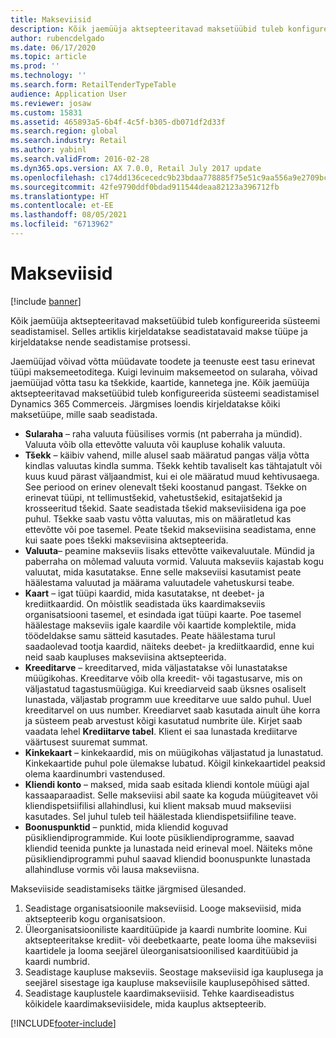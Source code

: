 ```yaml
---
title: Makseviisid
description: Kõik jaemüüja aktsepteeritavad maksetüübid tuleb konfigureerida süsteemi seadistamisel. Selles artiklis kirjeldatakse seadistatavaid makse tüüpe ja kirjeldatakse nende seadistamise protsessi.
author: rubencdelgado
ms.date: 06/17/2020
ms.topic: article
ms.prod: ''
ms.technology: ''
ms.search.form: RetailTenderTypeTable
audience: Application User
ms.reviewer: josaw
ms.custom: 15831
ms.assetid: 465893a5-6b4f-4c5f-b305-db071df2d33f
ms.search.region: global
ms.search.industry: Retail
ms.author: yabinl
ms.search.validFrom: 2016-02-28
ms.dyn365.ops.version: AX 7.0.0, Retail July 2017 update
ms.openlocfilehash: c174dd136cecedc9b23bdaa778885f75e51c9aa556a9e2709bc7da171faa8617
ms.sourcegitcommit: 42fe9790ddf0bdad911544deaa82123a396712fb
ms.translationtype: HT
ms.contentlocale: et-EE
ms.lasthandoff: 08/05/2021
ms.locfileid: "6713962"
---
```

# <a name="payment-methods"></a>Makseviisid

[!include [banner](includes/banner.md)]

Kõik jaemüüja aktsepteeritavad maksetüübid tuleb konfigureerida süsteemi seadistamisel. Selles artiklis kirjeldatakse seadistatavaid makse tüüpe ja kirjeldatakse nende seadistamise protsessi.

Jaemüüjad võivad võtta müüdavate toodete ja teenuste eest tasu erinevat tüüpi maksemeetoditega. Kuigi levinuim maksemeetod on sularaha, võivad jaemüüjad võtta tasu ka tšekkide, kaartide, kannetega jne. Kõik jaemüüja aktsepteeritavad maksetüübid tuleb konfigureerida süsteemi seadistamisel Dynamics 365 Commerceis. Järgmises loendis kirjeldatakse kõiki maksetüüpe, mille saab seadistada.

- **Sularaha** – raha valuuta füüsilises vormis (nt paberraha ja mündid). Valuuta võib olla ettevõtte valuuta või kaupluse kohalik valuuta.
- **Tšekk** – käibiv vahend, mille alusel saab määratud pangas välja võtta kindlas valuutas kindla summa. Tšekk kehtib tavaliselt kas tähtajatult või kuus kuud pärast väljaandmist, kui ei ole määratud muud kehtivusaega. See periood on erinev olenevalt tšeki koostanud pangast. Tšekke on erinevat tüüpi, nt tellimustšekid, vahetustšekid, esitajatšekid ja krosseeritud tšekid. Saate seadistada tšekid makseviisidena iga poe puhul. Tšekke saab vastu võtta valuutas, mis on määratletud kas ettevõtte või poe tasemel. Peate tšekid makseviisina seadistama, enne kui saate poes tšekki makseviisina aktsepteerida.
- **Valuuta**– peamine makseviis lisaks ettevõtte vaikevaluutale. Mündid ja paberraha on mõlemad valuuta vormid. Valuuta makseviis kajastab kogu valuutat, mida kasutatakse. Enne selle makseviisi kasutamist peate häälestama valuutad ja määrama valuutadele vahetuskursi teabe.
- **Kaart** – igat tüüpi kaardid, mida kasutatakse, nt deebet- ja krediitkaardid. On mõistlik seadistada üks kaardimakseviis organisatsiooni tasemel, et esindada igat tüüpi kaarte. Poe tasemel häälestage makseviis igale kaardile või kaartide komplektile, mida töödeldakse samu sätteid kasutades. Peate häälestama turul saadaolevad tootja kaardid, näiteks deebet- ja krediitkaardid, enne kui neid saab kaupluses makseviisina aktsepteerida.
- **Kreeditarve** – kreeditarved, mida väljastatakse või lunastatakse müügikohas. Kreeditarve võib olla kreedit- või tagastusarve, mis on väljastatud tagastusmüügiga. Kui kreediarveid saab üksnes osaliselt lunastada, väljastab programm uue kreeditarve uue saldo puhul. Uuel kreeditarvel on uus number. Kreediarvet saab kasutada ainult ühe korra ja süsteem peab arvestust kõigi kasutatud numbrite üle. Kirjet saab vaadata lehel **Krediitarve tabel**. Klient ei saa lunastada krediitarve väärtusest suuremat summat.
- **Kinkekaart** – kinkekaardid, mis on müügikohas väljastatud ja lunastatud. Kinkekaartide puhul pole ülemakse lubatud. Kõigil kinkekaartidel peaksid olema kaardinumbri vastendused. 
- **Kliendi konto** – maksed, mida saab esitada kliendi kontole müügi ajal kassaaparaadist. Selle makseviisi abil saate ka koguda müügiteavet või kliendispetsiifilisi allahindlusi, kui klient maksab muud makseviisi kasutades. Sel juhul tuleb teil häälestada kliendispetsiifiline teave.
- **Boonuspunktid** – punktid, mida kliendid koguvad püsikliendiprogrammide. Kui loote püsikliendiprogramme, saavad kliendid teenida punkte ja lunastada neid erineval moel. Näiteks mõne püsikliendiprogrammi puhul saavad kliendid boonuspunkte lunastada allahindluse vormis või lausa makseviisna.

Makseviiside seadistamiseks täitke järgmised ülesanded.

1. Seadistage organisatsioonile makseviisid. Looge makseviisid, mida aktsepteerib kogu organisatsioon.
2. Üleorganisatsiooniliste kaarditüüpide ja kaardi numbrite loomine. Kui aktsepteeritakse krediit- või deebetkaarte, peate looma ühe makseviisi kaartidele ja looma seejärel üleorganisatsioonilised kaarditüübid ja kaardi numbrid.
3. Seadistage kaupluse makseviis. Seostage makseviisid iga kauplusega ja seejärel sisestage iga kaupluse makseviisile kauplusepõhised sätted.
4. Seadistage kauplustele kaardimakseviisid. Tehke kaardiseadistus kõikidele kaardimakseviisidele, mida kauplus aktsepteerib.


[!INCLUDE[footer-include](../includes/footer-banner.md)]